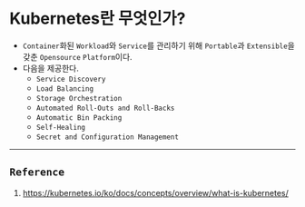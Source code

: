 # Kubernetes란 무엇인가?

- `Container`화된 `Workload`와 `Service`를 관리하기 위해 `Portable`과 `Extensible`을 갖춘 `Opensource` `Platform`이다.
- 다음을 제공한다.
    - `Service Discovery`
    - `Load Balancing`
    - `Storage Orchestration`
    - `Automated Roll-Outs and Roll-Backs`
    - `Automatic Bin Packing`
    - `Self-Healing`
    - `Secret and Configuration Management`


---

## `Reference`

1. https://kubernetes.io/ko/docs/concepts/overview/what-is-kubernetes/